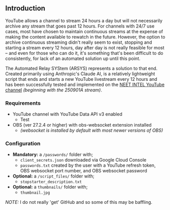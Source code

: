 ## Introduction

YouTube allows a channel to stream 24 hours a day but will not necessarily archive any stream that goes past 12 hours. For channels with 24/7 use cases, most have chosen to maintain continuous streams at the expense of making the content available to rewatch in the future. However, the option to archive continuous streaming didn't really seem to exist, stopping and starting a stream every 12 hours, day after day is not really feasible for most – and even for those who can do it, it's something that's been difficult to do consistently, for lack of an automated solution up until this point. 

The Automated Relay SYStem (ARSYS) represents a solution to that end. Created primarily using Anthropic's Claude AI, is a relatively lightweight script that ends and starts a new YouTube livestream every 12 hours and has been successfully tested and implemented on the [NEET INTEL YouTube channel](https://www.youtube.com/@neetintel/streams) _(beginning with the 250901A stream)_.

### Requirements
* YouTube channel with YouTube Data API v3 enabled
  * Test
* OBS (ver 27.2.4 or higher) with obs-websocket extension installed
  * _(websocket is installed by default with most newer versions of OBS)_

### Configuration
* __Mandatory:__ a `/passwords/` folder with;
  * `client_secrets.json` downloaded via Google Cloud Console
  * `passwords.txt` created by the user with a YouTube refresh token, OBS websocket port number, and OBS websocket password
* __Optional:__ a `/script_files/` folder with;
  * `stopstarter_description.txt`
* __Optional:__ a `thumbnails/` folder with;
  * `thumbnail.jpg` 


_NOTE:_ I do not really 'get' GitHub and so some of this may be baffling.
